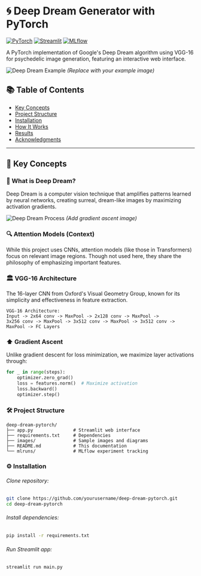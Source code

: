 # 🌀 Deep Dream Generator with PyTorch

[![PyTorch](https://img.shields.io/badge/PyTorch-2.0+-red.svg)](https://pytorch.org/)
[![Streamlit](https://img.shields.io/badge/Streamlit-Web%20UI-FF4B4B.svg)](https://streamlit.io/)
[![MLflow](https://img.shields.io/badge/MLflow-Experiment%20Tracking-%230099cc.svg)](https://mlflow.org/)

A PyTorch implementation of Google's Deep Dream algorithm using VGG-16 for psychedelic image generation, featuring an interactive web interface.

![Deep Dream Example](images/dream_example.jpg) *(Replace with your example image)*

## 📚 Table of Contents
- [Key Concepts](#-key-concepts)
- [Project Structure](#-project-structure)
- [Installation](#-installation)
- [How It Works](#-how-it-works)
- [Results](#-results)
- [Acknowledgments](#-acknowledgments)

---

## 🧠 Key Concepts

### 🌌 What is Deep Dream?
Deep Dream is a computer vision technique that amplifies patterns learned by neural networks, creating surreal, dream-like images by maximizing activation gradients.

![Deep Dream Process](images/dream_process.png) *(Add gradient ascent image)*

### 🔍 Attention Models (Context)
While this project uses CNNs, attention models (like those in Transformers) focus on relevant image regions. Though not used here, they share the philosophy of emphasizing important features.

### 🏛️ VGG-16 Architecture
The 16-layer CNN from Oxford's Visual Geometry Group, known for its simplicity and effectiveness in feature extraction.

```plaintext
VGG-16 Architecture:
Input -> 2x64 conv -> MaxPool -> 2x128 conv -> MaxPool -> 
3x256 conv -> MaxPool -> 3x512 conv -> MaxPool -> 3x512 conv -> MaxPool -> FC Layers
```

### ⬆️ Gradient Ascent
Unlike gradient descent for loss minimization, we maximize layer activations through:
```python
for _ in range(steps):
    optimizer.zero_grad()
    loss = features.norm()  # Maximize activation
    loss.backward()
    optimizer.step()
```

### 🛠️ Project Structure
```plaintext
deep-dream-pytorch/
├── app.py               # Streamlit web interface
├── requirements.txt     # Dependencies
├── images/              # Sample images and diagrams
├── README.md            # This documentation
└── mlruns/              # MLflow experiment tracking
```

### ⚙️ Installation
###### Clone repository:
```bash
git clone https://github.com/yourusername/deep-dream-pytorch.git
cd deep-dream-pytorch
```

###### Install dependencies:
```bash
pip install -r requirements.txt
```

###### Run Streamlit app:
```bash
streamlit run main.py
```
